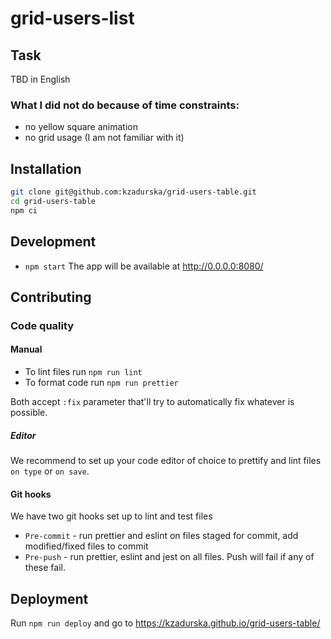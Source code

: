 # grid-users-list

## Task

TBD in English

### What I did not do because of time constraints:

 - no yellow square animation
 - no grid usage (I am not familiar with it)

## Installation

```bash
git clone git@github.com:kzadurska/grid-users-table.git
cd grid-users-table
npm ci
```

## Development

* `npm start`
The app will be available at http://0.0.0.0:8080/

## Contributing
### Code quality
#### Manual

* To lint files run `npm run lint`
* To format code run `npm run prettier`

Both accept `:fix` parameter that'll try to automatically fix whatever is possible.

##### Editor

We recommend to set up your code editor of choice to prettify and lint files `on type` or `on save`.

#### Git hooks
We have two git hooks set up to lint and test files

* `Pre-commit` - run prettier and eslint on files staged for commit, add modified/fixed files to commit
* `Pre-push` - run prettier, eslint and jest on all files. Push will fail if any of these fail.

## Deployment
Run `npm run deploy` and go to https://kzadurska.github.io/grid-users-table/